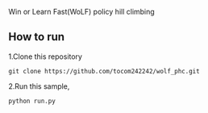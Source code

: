 Win or Learn Fast(WoLF) policy hill climbing

## How to run

1.Clone this repository


```
git clone https://github.com/tocom242242/wolf_phc.git
```

2.Run this sample, 

```
python run.py
```

